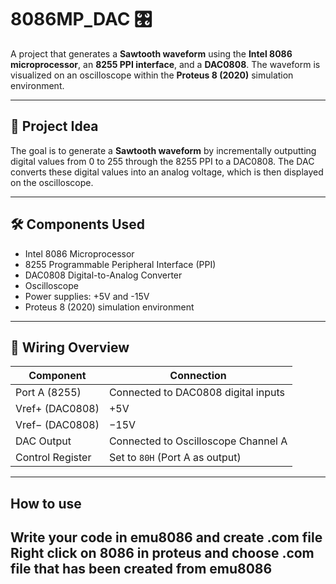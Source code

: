 # 8086MP_DAC 🎛️

A project that generates a **Sawtooth waveform** using the **Intel 8086 microprocessor**, an **8255 PPI interface**, and a **DAC0808**. The waveform is visualized on an oscilloscope within the **Proteus 8 (2020)** simulation environment.

---

## 🧠 Project Idea

The goal is to generate a **Sawtooth waveform** by incrementally outputting digital values from 0 to 255 through the 8255 PPI to a DAC0808. The DAC converts these digital values into an analog voltage, which is then displayed on the oscilloscope.

---

## 🛠️ Components Used

- Intel 8086 Microprocessor
- 8255 Programmable Peripheral Interface (PPI)
- DAC0808 Digital-to-Analog Converter
- Oscilloscope
- Power supplies: +5V and -15V
- Proteus 8 (2020) simulation environment

---

## 🔌 Wiring Overview

| Component         | Connection                             |
|-------------------|----------------------------------------|
| Port A (8255)     | Connected to DAC0808 digital inputs    |
| Vref+ (DAC0808)   | +5V                                    |
| Vref− (DAC0808)   | −15V                                   |
| DAC Output        | Connected to Oscilloscope Channel A    |
| Control Register  | Set to `80H` (Port A as output)        |

---

## How to use

Write your code in emu8086 and create .com file
Right click on 8086 in proteus and choose .com file that has been created from emu8086
---
